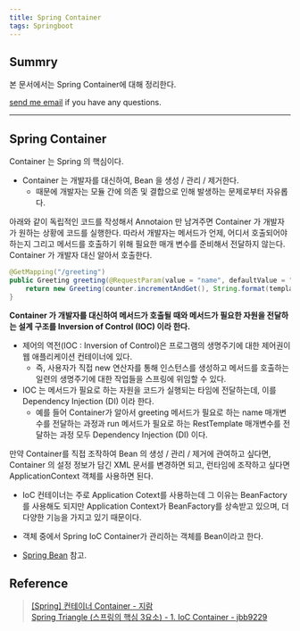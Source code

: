 ```yaml
---
title: Spring Container
tags: Springboot
---
```


## Summry

본 문서에서는 Spring Container에 대해 정리한다.  

[send me email](mailto:jewel7492@gmail.com) if you have any questions.

<!--more-->

---

## Spring Container

Container 는 Spring 의 핵심이다. 
* Container 는 개발자를 대신하여, Bean 을 생성 / 관리 / 제거한다. 
    * 때문에 개발자는 모듈 간에 의존 및 결합으로 인해 발생하는 문제로부터 자유롭다.  

아래와 같이 독립적인 코드를 작성해서 Annotaion 만 남겨주면 Container 가 개발자가 원하는 상황에 코드를 실행한다. 따라서 개발자는 메서드가 언제, 어디서 호출되어야 하는지 그리고 메서드를 호출하기 위해 필요한 매개 변수를 준비해서 전달하지 않는다. Container 가 개발자 대신 알아서 호출한다.  

```java
@GetMapping("/greeting")
public Greeting greeting(@RequestParam(value = "name", defaultValue = "World") String name) {
    return new Greeting(counter.incrementAndGet(), String.format(template, name));
}
```

**Container 가 개발자를 대신하여 메서드가 호출될 때와 메서드가 필요한 자원을 전달하는 설계 구조를 Inversion of Control (IOC) 이라 한다.**  
* 제어의 역전(IOC : Inversion of Control)은  프로그램의 생명주기에 대한 제어권이 웹 애플리케이션 컨테이너에 있다.
    * 즉, 사용자가 직접 new 연산자를 통해 인스턴스를 생성하고 메서드를 호출하는 일련의 생명주기에 대한 작업들을 스프링에 위임할 수 있다.
* IOC 는 메서드가 필요로 하는 자원을 코드가 실행되는 타임에 전달하는데, 이를 Dependency Injection (DI) 이라 한다.  
    * 예를 들어 Container가 알아서 greeting 메서드가 필요로 하는 name 매개변수를 전달하는 과정과 run 메서드가 필요로 하는 RestTemplate 매개변수를 전달하는 과정 모두 Dependency Injection (DI) 이다.

만약 Container를 직접 조작하여 Bean 의 생성 / 관리 / 제거에 관여하고 싶다면, Container 의 설정 정보가 담긴 XML 문서를 변경하면 되고, 런타임에 조작하고 싶다면 ApplicationContext 객체를 사용하면 된다.  
* IoC 컨테이너는 주로 Application Cotext를 사용하는데 그 이유는 BeanFactory를 사용해도 되지만 Application Context가 BeanFactory를 상속받고 있으며, 더 다양한 기능을 가지고 있기 때문이다.

* 객체 중에서 Spring IoC Container가 관리하는 객체를 Bean이라고 한다.
* [Spring Bean](https://limjunho.github.io/2021/08/14/Spring-Bean.html) 참고.

## Reference

> [[Spring] 컨테이너 Container - 지람](https://ibocon.tistory.com/122)  
> [Spring Triangle (스프링의 핵심 3요소) - 1. IoC Container - jbb9229](https://velog.io/@jbb9229/springioccontainer)
